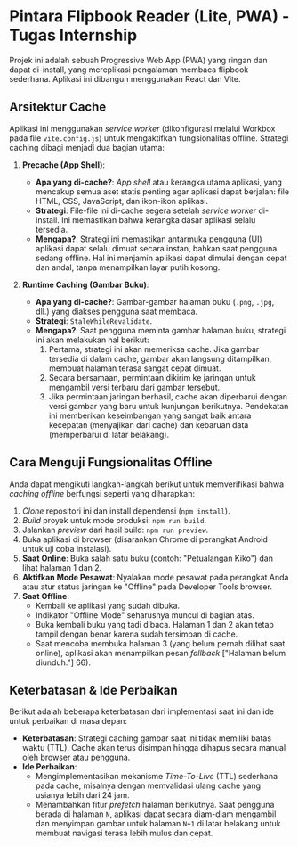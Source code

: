 # Pintara Flipbook Reader (Lite, PWA) - Tugas Internship

Projek ini adalah sebuah Progressive Web App (PWA) yang ringan dan dapat di-install, yang mereplikasi pengalaman membaca flipbook sederhana. Aplikasi ini dibangun menggunakan React dan Vite.

## Arsitektur Cache

Aplikasi ini menggunakan _service worker_ (dikonfigurasi melalui Workbox pada file `vite.config.js`) untuk mengaktifkan fungsionalitas offline. Strategi caching dibagi menjadi dua bagian utama:

1. **Precache (App Shell)**:

   - **Apa yang di-cache?**: _App shell_ atau kerangka utama aplikasi, yang mencakup semua aset statis penting agar aplikasi dapat berjalan: file HTML, CSS, JavaScript, dan ikon-ikon aplikasi.
   - **Strategi**: File-file ini di-cache segera setelah _service worker_ di-install. Ini memastikan bahwa kerangka dasar aplikasi selalu tersedia.
   - **Mengapa?**: Strategi ini memastikan antarmuka pengguna (UI) aplikasi dapat selalu dimuat secara instan, bahkan saat pengguna sedang offline. Hal ini menjamin aplikasi dapat dimulai dengan cepat dan andal, tanpa menampilkan layar putih kosong.

2. **Runtime Caching (Gambar Buku)**:
   - **Apa yang di-cache?**: Gambar-gambar halaman buku (`.png`, `.jpg`, dll.) yang diakses pengguna saat membaca.
   - **Strategi**: `StaleWhileRevalidate`.
   - **Mengapa?**: Saat pengguna meminta gambar halaman buku, strategi ini akan melakukan hal berikut:
     1. Pertama, strategi ini akan memeriksa cache. Jika gambar tersedia di dalam cache, gambar akan langsung ditampilkan, membuat halaman terasa sangat cepat dimuat.
     2. Secara bersamaan, permintaan dikirim ke jaringan untuk mengambil versi terbaru dari gambar tersebut.
     3. Jika permintaan jaringan berhasil, cache akan diperbarui dengan versi gambar yang baru untuk kunjungan berikutnya.
        Pendekatan ini memberikan keseimbangan yang sangat baik antara kecepatan (menyajikan dari cache) dan kebaruan data (memperbarui di latar belakang).

## Cara Menguji Fungsionalitas Offline

Anda dapat mengikuti langkah-langkah berikut untuk memverifikasi bahwa _caching offline_ berfungsi seperti yang diharapkan:

1. _Clone_ repositori ini dan install dependensi (`npm install`).
2. _Build_ proyek untuk mode produksi: `npm run build`.
3. Jalankan _preview_ dari hasil build: `npm run preview`.
4. Buka aplikasi di browser (disarankan Chrome di perangkat Android untuk uji coba instalasi).
5. **Saat Online**: Buka salah satu buku (contoh: "Petualangan Kiko") dan lihat halaman 1 dan 2.
6. **Aktifkan Mode Pesawat**: Nyalakan mode pesawat pada perangkat Anda atau atur status jaringan ke "Offline" pada Developer Tools browser.
7. **Saat Offline**:
   - Kembali ke aplikasi yang sudah dibuka.
   - Indikator "Offline Mode" seharusnya muncul di bagian atas.
   - Buka kembali buku yang tadi dibaca. Halaman 1 dan 2 akan tetap tampil dengan benar karena sudah tersimpan di cache.
   - Saat mencoba membuka halaman 3 (yang belum pernah dilihat saat online), aplikasi akan menampilkan pesan _fallback_ ["Halaman belum diunduh."] 66).

## Keterbatasan & Ide Perbaikan

Berikut adalah beberapa keterbatasan dari implementasi saat ini dan ide untuk perbaikan di masa depan:

- **Keterbatasan**: Strategi caching gambar saat ini tidak memiliki batas waktu (TTL). Cache akan terus disimpan hingga dihapus secara manual oleh browser atau pengguna.
- **Ide Perbaikan**:
  - Mengimplementasikan mekanisme _Time-To-Live_ (TTL) sederhana pada cache, misalnya dengan memvalidasi ulang cache yang usianya lebih dari 24 jam.
  - Menambahkan fitur _prefetch_ halaman berikutnya. Saat pengguna berada di halaman `N`, aplikasi dapat secara diam-diam mengambil dan menyimpan gambar untuk halaman `N+1` di latar belakang untuk membuat navigasi terasa lebih mulus dan cepat.
